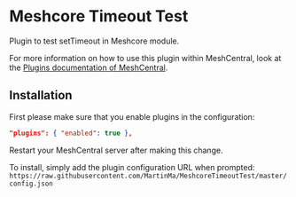 # Meshcore Timeout Test

Plugin to test setTimeout in Meshcore module.

For more information on how to use this plugin within MeshCentral,
look at the [Plugins documentation of MeshCentral](https://github.com/Ylianst/MeshCentral/blob/master/docs/docs/meshcentral/plugins.md).

## Installation

First please make sure that you enable plugins in the configuration:
```json
"plugins": { "enabled": true },
```
Restart your MeshCentral server after making this change.

 To install, simply add the plugin configuration URL when prompted:
 `https://raw.githubusercontent.com/MartinMa/MeshcoreTimeoutTest/master/config.json`
